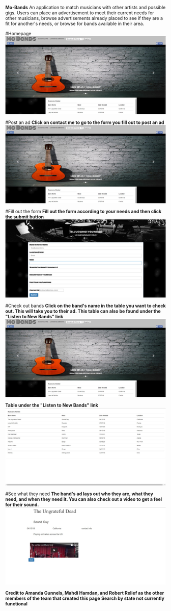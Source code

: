 **Mo-Bands**
An application to match musicians with other artists and possible gigs. Users can place an advertisement to meet their current needs for other musicians, browse advertisements already placed to see if they are a fit for another's needs, or browse for bands available in their area.

#Homepage
![](/assets/images/home.jpg)

#Post an ad
**Click on contact me to go to the form you fill out to post an ad**
![](/assets/images/contact.jpg)

#Fill out the form
**Fill out the form according to your needs and then click the submit button**
![](/assets/images/form.jpg)

#Check out bands
**Click on the band's name in the table you want to check out. This will take you to their ad. This table can also be found under the "Listen to New Bands" link**
![](/assets/images/home.jpg)

**Table under the "Listen to New Bands" link**
![](/assets/images/list.jpg)

#See what they need
**The band's ad lays out who they are, what they need, and when they need it. You can also check out a video to get a feel for their sound.**
![](/assets/images/ad.jpg)


**Credit to Amanda Gunnels, Mahdi Hamdan, and Robert Relief as the other members of the team that created this page**
**Search by state not currently functional**